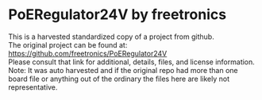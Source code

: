 
# PoERegulator24V by freetronics  
This is a harvested standardized copy of a project from github.  
The original project can be found at:  
https://github.com/freetronics/PoERegulator24V  
Please consult that link for additional, details, files, and license information.  
Note: It was auto harvested and if the original repo had more than one board file or anything out of the ordinary the files here are likely not representative.  
    